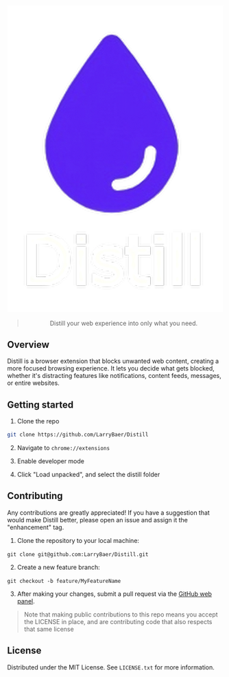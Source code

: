 <div align="center">

[![Distill](./assets/images/logo_with_text.png)](https://github.com/LarryBaer/Distill)

> Distill your web experience into only what you need.

</div>

## Overview

Distill is a browser extension that blocks unwanted web content, creating a more focused browsing experience. It lets you decide what gets blocked, whether it's distracting features like notifications, content feeds, messages, or entire websites.

## Getting started

1. Clone the repo

```sh
git clone https://github.com/LarryBaer/Distill

```

2. Navigate to `chrome://extensions`

3. Enable developer mode

4. Click "Load unpacked", and select the distill folder

## Contributing

Any contributions are greatly appreciated!
If you have a suggestion that would make Distill better, please open an issue and assign it the "enhancement" tag.

1. Clone the repository to your local machine:

`git clone git@github.com:LarryBaer/Distill.git`

2. Create a new feature branch:

`git checkout -b feature/MyFeatureName`

3. After making your changes, submit a pull request via the [GitHub web panel](https://github.com/LarryBaer/Distill/compare).

> Note that making public contributions to this repo means you accept the LICENSE in place, and are contributing code that also respects that same license

## License

Distributed under the MIT License. See `LICENSE.txt` for more information.
